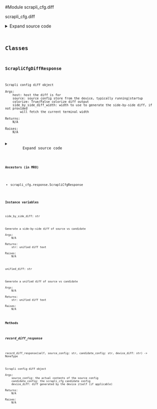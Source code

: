 <link rel="preload stylesheet" as="style" href="https://cdnjs.cloudflare.com/ajax/libs/10up-sanitize.css/11.0.1/sanitize.min.css" integrity="sha256-PK9q560IAAa6WVRRh76LtCaI8pjTJ2z11v0miyNNjrs=" crossorigin>
<link rel="preload stylesheet" as="style" href="https://cdnjs.cloudflare.com/ajax/libs/10up-sanitize.css/11.0.1/typography.min.css" integrity="sha256-7l/o7C8jubJiy74VsKTidCy1yBkRtiUGbVkYBylBqUg=" crossorigin>
<link rel="stylesheet preload" as="style" href="https://cdnjs.cloudflare.com/ajax/libs/highlight.js/10.1.1/styles/github.min.css" crossorigin>
<script defer src="https://cdnjs.cloudflare.com/ajax/libs/highlight.js/10.1.1/highlight.min.js" integrity="sha256-Uv3H6lx7dJmRfRvH8TH6kJD1TSK1aFcwgx+mdg3epi8=" crossorigin></script>
<script>window.addEventListener('DOMContentLoaded', () => hljs.initHighlighting())</script>















#Module scrapli_cfg.diff

scrapli_cfg.diff

<details class="source">
    <summary>
        <span>Expand source code</span>
    </summary>
    <pre>
        <code class="python">
"""scrapli_cfg.diff"""
import difflib
import shutil
from typing import List, Tuple

from scrapli_cfg.exceptions import DiffConfigError
from scrapli_cfg.response import ScrapliCfgResponse

GREEN = "\033[92m"
RED = "\033[91m"
YELLOW = "\033[93m"
END_COLOR = "\033[0m"


class ScrapliCfgDiffResponse(ScrapliCfgResponse):
    def __init__(
        self, host: str, source: str, colorize: bool = True, side_by_side_diff_width: int = 0
    ) -> None:
        """
        Scrapli config diff object

        Args:
            host: host the diff is for
            source: source config store from the device, typically running|startup
            colorize: True/False colorize diff output
            side_by_side_diff_width: width to use to generate the side-by-side diff, if not provided
                will fetch the current terminal width

        Returns:
            N/A

        Raises:
            N/A

        """
        super().__init__(host=host, raise_for_status_exception=DiffConfigError)

        self.colorize = colorize
        self.side_by_side_diff_width = side_by_side_diff_width

        self.source = source
        self.source_config = ""
        self.candidate_config = ""
        self.device_diff = ""

        self._difflines: List[str] = []
        self.additions = ""
        self.subtractions = ""

        self._unified_diff = ""
        self._side_by_side_diff = ""

    def record_diff_response(
        self, source_config: str, candidate_config: str, device_diff: str
    ) -> None:
        """
        Scrapli config diff object

        Args:
            source_config: the actual contents of the source config
            candidate_config: the scrapli_cfg candidate config
            device_diff: diff generated by the device itself (if applicable)

        Returns:
            N/A

        Raises:
            N/A

        """
        self.source_config = source_config
        self.candidate_config = candidate_config
        self.device_diff = device_diff

        _differ = difflib.Differ()
        self._difflines = list(
            _differ.compare(
                self.source_config.splitlines(keepends=True),
                self.candidate_config.splitlines(keepends=True),
            )
        )

        self.additions = "".join([line[2:] for line in self._difflines if line[:2] == "+ "])
        self.subtractions = "".join([line[2:] for line in self._difflines if line[:2] == "- "])

    @staticmethod
    def _generate_colors(colorize: bool) -> Tuple[str, str, str, str]:
        """
        Generate the necessary strings for colorizing or not output

        Args:
            colorize: True/False colorize output

        Returns:
            tuple: tuple of strings for colorizing (or not) output

        Raises:
            N/A

        """
        yellow = YELLOW if colorize else "? "
        red = RED if colorize else "- "
        green = GREEN if colorize else "+ "
        end = END_COLOR if colorize else ""
        return yellow, red, green, end

    @property
    def side_by_side_diff(self) -> str:
        """
        Generate a side-by-side diff of source vs candidate

        Args:
            N/A

        Returns:
            str: unified diff text

        Raises:
            N/A

        """
        if self._side_by_side_diff:
            return self._side_by_side_diff

        yellow, red, green, end = self._generate_colors(colorize=self.colorize)

        term_width = self.side_by_side_diff_width or shutil.get_terminal_size().columns
        half_term_width = int(term_width / 2)
        diff_side_width = int(half_term_width - 5)

        side_by_side_diff_lines = []
        for line in self._difflines:
            if line[:2] == " ?":
                current = (
                    yellow + f"{line[2:][:diff_side_width].rstrip() : <{half_term_width}}" + end
                )
                candidate = yellow + f"{line[2:][:diff_side_width].rstrip()}" + end
            elif line[:2] == "- ":
                current = red + f"{line[2:][:diff_side_width].rstrip() : <{half_term_width}}" + end
                candidate = ""
            elif line[:2] == "+ ":
                current = f"{'' : <{half_term_width}}"
                candidate = green + f"{line[2:][:diff_side_width].rstrip()}" + end
            else:
                current = f"{line[2:][:diff_side_width].rstrip() : <{half_term_width}}"
                candidate = f"{line[2:][:diff_side_width].rstrip()}"

            side_by_side_diff_lines.append(current + candidate)

        joined_side_by_side_diff = "\n".join(side_by_side_diff_lines)

        self._side_by_side_diff = joined_side_by_side_diff

        return self._side_by_side_diff

    @property
    def unified_diff(self) -> str:
        """
        Generate a unified diff of source vs candidate

        Args:
            N/A

        Returns:
            str: unified diff text

        Raises:
            N/A

        """
        if self._unified_diff:
            return self._unified_diff

        yellow, red, green, end = self._generate_colors(colorize=self.colorize)

        unified_diff = [
            yellow + line[2:] + end
            if line[:2] == " ?"
            else red + line[2:] + end
            if line[:2] == "- "
            else green + line[2:] + end
            if line[:2] == "+ "
            else line[2:]
            for line in self._difflines
        ]
        joined_unified_diff = "".join(unified_diff)

        self._unified_diff = joined_unified_diff

        return self._unified_diff
        </code>
    </pre>
</details>




## Classes

### ScrapliCfgDiffResponse


```text
Scrapli config diff object

Args:
    host: host the diff is for
    source: source config store from the device, typically running|startup
    colorize: True/False colorize diff output
    side_by_side_diff_width: width to use to generate the side-by-side diff, if not provided
        will fetch the current terminal width

Returns:
    N/A

Raises:
    N/A
```

<details class="source">
    <summary>
        <span>Expand source code</span>
    </summary>
    <pre>
        <code class="python">
class ScrapliCfgDiffResponse(ScrapliCfgResponse):
    def __init__(
        self, host: str, source: str, colorize: bool = True, side_by_side_diff_width: int = 0
    ) -> None:
        """
        Scrapli config diff object

        Args:
            host: host the diff is for
            source: source config store from the device, typically running|startup
            colorize: True/False colorize diff output
            side_by_side_diff_width: width to use to generate the side-by-side diff, if not provided
                will fetch the current terminal width

        Returns:
            N/A

        Raises:
            N/A

        """
        super().__init__(host=host, raise_for_status_exception=DiffConfigError)

        self.colorize = colorize
        self.side_by_side_diff_width = side_by_side_diff_width

        self.source = source
        self.source_config = ""
        self.candidate_config = ""
        self.device_diff = ""

        self._difflines: List[str] = []
        self.additions = ""
        self.subtractions = ""

        self._unified_diff = ""
        self._side_by_side_diff = ""

    def record_diff_response(
        self, source_config: str, candidate_config: str, device_diff: str
    ) -> None:
        """
        Scrapli config diff object

        Args:
            source_config: the actual contents of the source config
            candidate_config: the scrapli_cfg candidate config
            device_diff: diff generated by the device itself (if applicable)

        Returns:
            N/A

        Raises:
            N/A

        """
        self.source_config = source_config
        self.candidate_config = candidate_config
        self.device_diff = device_diff

        _differ = difflib.Differ()
        self._difflines = list(
            _differ.compare(
                self.source_config.splitlines(keepends=True),
                self.candidate_config.splitlines(keepends=True),
            )
        )

        self.additions = "".join([line[2:] for line in self._difflines if line[:2] == "+ "])
        self.subtractions = "".join([line[2:] for line in self._difflines if line[:2] == "- "])

    @staticmethod
    def _generate_colors(colorize: bool) -> Tuple[str, str, str, str]:
        """
        Generate the necessary strings for colorizing or not output

        Args:
            colorize: True/False colorize output

        Returns:
            tuple: tuple of strings for colorizing (or not) output

        Raises:
            N/A

        """
        yellow = YELLOW if colorize else "? "
        red = RED if colorize else "- "
        green = GREEN if colorize else "+ "
        end = END_COLOR if colorize else ""
        return yellow, red, green, end

    @property
    def side_by_side_diff(self) -> str:
        """
        Generate a side-by-side diff of source vs candidate

        Args:
            N/A

        Returns:
            str: unified diff text

        Raises:
            N/A

        """
        if self._side_by_side_diff:
            return self._side_by_side_diff

        yellow, red, green, end = self._generate_colors(colorize=self.colorize)

        term_width = self.side_by_side_diff_width or shutil.get_terminal_size().columns
        half_term_width = int(term_width / 2)
        diff_side_width = int(half_term_width - 5)

        side_by_side_diff_lines = []
        for line in self._difflines:
            if line[:2] == " ?":
                current = (
                    yellow + f"{line[2:][:diff_side_width].rstrip() : <{half_term_width}}" + end
                )
                candidate = yellow + f"{line[2:][:diff_side_width].rstrip()}" + end
            elif line[:2] == "- ":
                current = red + f"{line[2:][:diff_side_width].rstrip() : <{half_term_width}}" + end
                candidate = ""
            elif line[:2] == "+ ":
                current = f"{'' : <{half_term_width}}"
                candidate = green + f"{line[2:][:diff_side_width].rstrip()}" + end
            else:
                current = f"{line[2:][:diff_side_width].rstrip() : <{half_term_width}}"
                candidate = f"{line[2:][:diff_side_width].rstrip()}"

            side_by_side_diff_lines.append(current + candidate)

        joined_side_by_side_diff = "\n".join(side_by_side_diff_lines)

        self._side_by_side_diff = joined_side_by_side_diff

        return self._side_by_side_diff

    @property
    def unified_diff(self) -> str:
        """
        Generate a unified diff of source vs candidate

        Args:
            N/A

        Returns:
            str: unified diff text

        Raises:
            N/A

        """
        if self._unified_diff:
            return self._unified_diff

        yellow, red, green, end = self._generate_colors(colorize=self.colorize)

        unified_diff = [
            yellow + line[2:] + end
            if line[:2] == " ?"
            else red + line[2:] + end
            if line[:2] == "- "
            else green + line[2:] + end
            if line[:2] == "+ "
            else line[2:]
            for line in self._difflines
        ]
        joined_unified_diff = "".join(unified_diff)

        self._unified_diff = joined_unified_diff

        return self._unified_diff
        </code>
    </pre>
</details>


#### Ancestors (in MRO)
- scrapli_cfg.response.ScrapliCfgResponse
#### Instance variables

    
`side_by_side_diff: str`

```text
Generate a side-by-side diff of source vs candidate

Args:
    N/A

Returns:
    str: unified diff text

Raises:
    N/A
```



    
`unified_diff: str`

```text
Generate a unified diff of source vs candidate

Args:
    N/A

Returns:
    str: unified diff text

Raises:
    N/A
```


#### Methods

    

##### record_diff_response
`record_diff_response(self, source_config: str, candidate_config: str, device_diff: str) ‑> NoneType`

```text
Scrapli config diff object

Args:
    source_config: the actual contents of the source config
    candidate_config: the scrapli_cfg candidate config
    device_diff: diff generated by the device itself (if applicable)

Returns:
    N/A

Raises:
    N/A
```